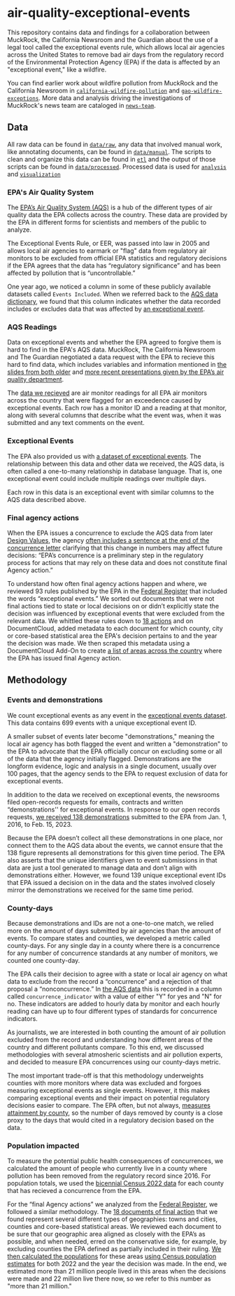 # air-quality-exceptional-events

This repository contains data and findings for a collaboration between MuckRock, the California Newsroom and the Guardian about the use of a legal tool called the exceptional events rule, which allows local air agencies across the United States to remove bad air days from the regulatory record of the Environmental Protection Agency (EPA) if the data is affected by an "exceptional event," like a wildfire.

You can find earlier work about wildfire pollution from MuckRock and the California Newsroom in [`california-wildfire-pollution`](https://github.com/MuckRock/california-wildfire-pollution) and [`gao-wildfire-exceptions`](https://github.com/MuckRock/gao-wildfire-exceptions). More data and analysis driving the investigations of MuckRock's news team are cataloged in [`news-team`](https://github.com/MuckRock/news-team).

## Data

All raw data can be found in [`data/raw`](data/raw), any data that involved manual work, like annotating documents, can be found in [`data/manual`](data/manual). The scripts to clean and organize this data can be found in [`etl`](etl) and the output of those scripts can be found in [`data/processed`](data/processed). Processed data is used for [`analysis`](data/analysis) and [`visualization`](data/processed/for_vis)

### EPA's Air Quality System

The [EPA’s Air Quality System (AQS)](https://www.epa.gov/aqs) is a hub of the different types of air quality data the EPA collects across the country. These data are provided by the EPA in different forms for scientists and members of the public to analyze.

The Exceptional Events Rule, or EER, was passed into law in 2005 and allows local air agencies to earmark or "flag" data from regulatory air monitors to be excluded from official EPA statistics and regulatory decisions if the EPA agrees that the data has “regulatory significance” and has been affected by pollution that is “uncontrollable.” 

One year ago, we noticed a column in some of these publicly available datasets called `Events Included`. When we referred back to the [AQS data dictionary](https://aqs.epa.gov/aqsweb/documents/AQS_Data_Dictionary.html), we found that this column indicates whether the data recorded includes or excludes data that was affected by [an exceptional event](https://www.epa.gov/air-quality-analysis/treatment-air-quality-data-influenced-exceptional-events-homepage-exceptional). 

### AQS Readings
Data on exceptional events and whether the EPA agreed to forgive them is hard to find in the EPA's AQS data. MuckRock, The California Newsroom and The Guardian negotiated a data request with the EPA to recieve this hard to find data, which includes variables and information mentioned in [the slides from both older](https://www.epa.gov/sites/default/files/2018-05/documents/webinar_on_exceptional_events_mitigation_plans_20180418_508.pdf) and [more recent presentations given by the EPA’s air quality department](https://cleanairact.org/wp-content/uploads/2022/05/Exceptional-Events-Program-Updates-Beth-Palma.pdf).

The [data we recieved](data/raw/muckrock_req_excl_ee_v2.csv) are air monitor readings for all EPA air monitors across the country that were flagged for an exceedence caused by exceptional events. Each row has a monitor ID and a reading at that monitor, along with several columns that describe what the event was, when it was submitted and any text comments on the event.

### Exceptional Events

The EPA also provided us with [a dataset of exceptional events](data/raw/exceptional_events_1_1_2016_copy_for_MuckRock.xls). The relationship between this data and other data we received, the AQS data, is often called a one-to-many relationship in database language. That is, one exceptional event could include multiple readings over multiple days.

Each row in this data is an exceptional event with similar columns to the AQS data described above.

### Final agency actions

When the EPA issues a concurrence to exclude the AQS data from later [Design Values](https://www.epa.gov/air-trends/air-quality-design-values), the agency [often includes a sentence at the end of the concurrence letter](https://www.documentcloud.org/documents/23843798-gbuapcd_2020_wildfirepm10_epa_concurrence_letter) clarifying that this change in numbers may affect future decisions: “EPA’s concurrence is a preliminary step in the regulatory process for actions that may rely on these data and does not constitute final Agency action.”

To understand how often final agency actions happen and where, we reviewed 93 rules published by the EPA in the [Federal Register](https://www.federalregister.gov/) that included the words “exceptional events.” We sorted out documents that were not final actions tied to state or local decisions on or didn’t explicitly state the decision was influenced by exceptional events that were excluded from the relevant data. We whittled these rules down to [18 actions](https://www.documentcloud.org/projects/final-agency-actions-215474/) and on DocumentCloud, added metadata to each document for which county, city or core-based statistical area the EPA's decision pertains to and the year the decision was made. We then scraped this metadata using a DocumentCloud Add-On to create [a list of areas across the country](data/processed/federal_register_reshaped.csv) where the EPA has issued final Agency action.

## Methodology

### Events and demonstrations

We count exceptional events as any event in the [exceptional events dataset](https://docs.google.com/spreadsheets/d/13AODNzQFGAAyaNCHSm7ROTk65_4_0FKU/edit?usp=drive_link&ouid=106876771194730767051&rtpof=true&sd=true). This data contains 699 events with a unique exceptional event ID.

A smaller subset of events later become "demonstrations," meaning the local air agency has both flagged the event and written a "demonstration" to the EPA to advocate that the EPA officially concur on excluding some or all of the data that the agency initially flagged. Demonstrations are the longform evidence, logic and analysis in a single document, usually over 100 pages, that the agency sends to the EPA to request exclusion of data for exceptional events. 

In addition to the data we received on exceptional events, the newsrooms filed open-records requests for emails, contracts and written “demonstrations'' for exceptional events. In response to our open records requests, [we received 138 demonstrations](https://www.documentcloud.org/projects/exceptional-event-demonstrations-215472/) submitted to the EPA from Jan. 1, 2016, to Feb. 15, 2023. 

Because the EPA doesn’t collect all these demonstrations in one place, nor connect them to the AQS data about the events, we cannot ensure that the 138 figure represents all demonstrations for this given time period. The EPA also asserts that the unique identifiers given to event submissions in that data are just a tool generated to manage data and don’t align with demonstrations either. However, we found 139 unique exceptional event IDs that EPA issued a decision on in the data and the states involved closely mirror the demonstrations we received for the same time period. 

### County-days

Because demonstrations and IDs are not a one-to-one match, we relied more on the amount of days submitted by air agencies than the amount of events. To compare states and counties, we developed a metric called county-days. For any single day in a county where there is a concurrence for any number of concurrence standards at any number of monitors, we counted one county-day.

The EPA calls their decision to agree with a state or local air agency on what data to exclude from the record a “concurrence” and a rejection of that proposal a “nonconcurrence.” In [the AQS data](https://drive.google.com/file/d/1bSQ8-3ljmUkrWKIxyuSHIbUxDc4qxdiZ/view?usp=drive_link) this is recorded in a column called `concurrence_indicator` with a value of either "Y" for yes and "N" for no. These indicators are added to hourly data by monitor and each hourly reading can have up to four different types of standards for concurrence indicators.

As journalists, we are interested in both counting the amount of air pollution excluded from the record and understanding how different areas of the country and different pollutants compare. To this end, we discussed methodologies with several atmosheric scientists and air pollution experts, and decided to measure EPA concurrences using our county-days metric. 

The most important trade-off is that this methodology underweights counties with more monitors where data was excluded and forgoes measuring exceptional events as single events. However, it this makes comparing exceptional events and their impact on potential regulatory decisions easier to compare. The EPA often, but not always, [measures attainment by county](https://www.epa.gov/green-book), so the number of days removed by county is a close proxy to the days that would cited in a regulatory decision based on the data. 

### Population impacted

To measure the potential public health consequences of concurrences, we calculated the amount of people who currently live in a county where pollution has been removed from the regulatory record since 2016. For population totals, we used the [bicennial Census 2022 data](https://drive.google.com/file/d/1a1rvxFBCJDeip6ynlteJWJFGdYHqN4ny/view?usp=sharing) for each county that has recieved a concurrence from the EPA.

For the “final Agency actions” we analyzed from the [Federal Register](https://www.federalregister.gov/), we followed a similar methodology. The [18 documents of final action]((https://www.documentcloud.org/projects/final-agency-actions-215474/)) that we found represent several different types of geographies: towns and cities, counties and core-based statistical areas. We reviewed each document to be sure that our geographic area aligned as closely with the EPA’s as possible, and when needed, erred on the conservative side, for example, by excluding counties the EPA defined as partially included in their ruling. [We then calculated the populations](etl/federal_register_pop_estimates_current.R) for these areas [using Census population estimates](data/processed/cesnsus) for both 2022 and the year the decision was made. In the end, we estimated more than 21 million people lived in this areas when the decisions were made and 22 million live there now, so we refer to this number as "more than 21 million."
